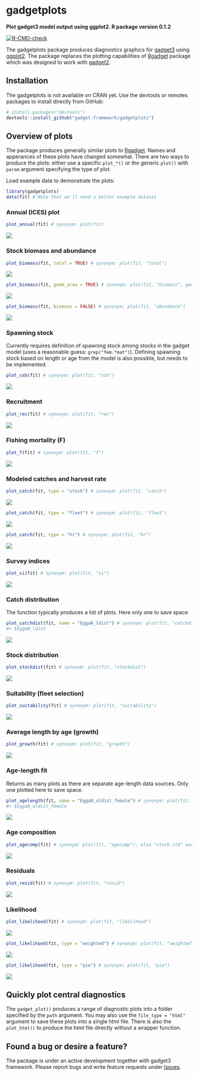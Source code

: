 
# gadgetplots

**Plot gadget3 model output using ggplot2. R package version 0.1.2**

<!-- badges: start -->

[![R-CMD-check](https://github.com/gadget-framework/gadgetplots/workflows/R-CMD-check/badge.svg)](https://github.com/gadget-framework/gadgetplots/actions)
<!-- badges: end -->

The gadgetplots package produces diagnostics graphics for
[gadget3](https://github.com/gadget-framework/gadget3) using
[ggplot2](https://ggplot2.tidyverse.org/reference). The package replaces
the plotting capabilities of
[Rgadget](https://github.com/gadget-framework/rgadget) package which was
designed to work with
[gadget2](https://github.com/gadget-framework/gadget2).

## Installation

The gadgetplots is not available on CRAN yet. Use the devtools or
remotes packages to install directly from GitHub:

``` r
# install.packages("devtools")
devtools::install_github("gadget-framework/gadgetplots")
```

## Overview of plots

The package produces generally similar plots to
[Rgadget](https://github.com/gadget-framework/rgadget). Names and
apperances of these plots have changed somewhat. There are two ways to
produce the plots: either use a specific `plot_*()` or the generic
`plot()` with `param` argument specifying the type of plot.

Load example data to demonstrate the plots:

``` r
library(gadgetplots)
data(fit) # Note that we'll need a better example dataset
```

### Annual (ICES) plot

``` r
plot_annual(fit) # synonym: plot(fit)
```

![](man/figures/README-unnamed-chunk-4-1.png)<!-- -->

### Stock biomass and abundance

``` r
plot_biomass(fit, total = TRUE) # synonym: plot(fit, "total")
```

![](man/figures/README-unnamed-chunk-5-1.png)<!-- -->

``` r
plot_biomass(fit, geom_area = TRUE) # synonym: plot(fit, "biomass", geom_area = TRUE)
```

![](man/figures/README-unnamed-chunk-6-1.png)<!-- -->

``` r
plot_biomass(fit, biomass = FALSE) # synonym: plot(fit, "abundance")
```

![](man/figures/README-unnamed-chunk-7-1.png)<!-- -->

### Spawning stock

Currently requires definition of spawning stock among stocks in the
gadget model (uses a reasonable guess: `grep("fem.*mat")`). Defining
spawning stock based on length or age from the model is also possible,
but needs to be implemented.

``` r
plot_ssb(fit) # synonym: plot(fit, "ssb")
```

![](man/figures/README-unnamed-chunk-8-1.png)<!-- -->

### Recruitment

``` r
plot_rec(fit) # synonym: plot(fit, "rec")
```

![](man/figures/README-unnamed-chunk-9-1.png)<!-- -->

### Fishing mortality (F)

``` r
plot_f(fit) # synonym: plot(fit, "f")
```

![](man/figures/README-unnamed-chunk-10-1.png)<!-- -->

### Modeled catches and harvest rate

``` r
plot_catch(fit, type = "stock") # synonym: plot(fit, "catch")
```

![](man/figures/README-unnamed-chunk-11-1.png)<!-- -->

``` r
plot_catch(fit, type = "fleet") # synonym: plot(fit, "fleet")
```

![](man/figures/README-unnamed-chunk-12-1.png)<!-- -->

``` r
plot_catch(fit, type = "hr") # synonym: plot(fit, "hr")
```

![](man/figures/README-unnamed-chunk-13-1.png)<!-- -->

### Survey indices

``` r
plot_si(fit) # synonym: plot(fit, "si")
```

![](man/figures/README-unnamed-chunk-14-1.png)<!-- -->

### Catch distribution

The function typically produces a list of plots. Here only one to save
space

``` r
plot_catchdist(fit, name = "EggaN_ldist") # synonym: plot(fit, "catchdist")
#> $EggaN_ldist
```

![](man/figures/README-unnamed-chunk-15-1.png)<!-- -->

### Stock distribution

``` r
plot_stockdist(fit) # synonym: plot(fit, "stockdist")
```

![](man/figures/README-unnamed-chunk-16-1.png)<!-- -->

### Suitability (fleet selection)

``` r
plot_suitability(fit) # synonym: plot(fit, "suitability")
```

![](man/figures/README-unnamed-chunk-17-1.png)<!-- -->

### Average length by age (growth)

``` r
plot_growth(fit) # synonym: plot(fit, "growth")
```

![](man/figures/README-unnamed-chunk-18-1.png)<!-- -->

### Age-length fit

Returns as many plots as there are separate age-length data sources.
Only one plotted here to save space.

``` r
plot_agelength(fit, name = "EggaN_aldist_female") # synonym: plot(fit, "agelength")
#> $EggaN_aldist_female
```

![](man/figures/README-unnamed-chunk-19-1.png)<!-- -->

### Age composition

``` r
plot_agecomp(fit) # synonym: plot(fit, "agecomp"), also "stock.std" works
```

![](man/figures/README-unnamed-chunk-20-1.png)<!-- -->

### Residuals

``` r
plot_resid(fit) # synonym: plot(fit, "resid")
```

![](man/figures/README-unnamed-chunk-21-1.png)<!-- -->

### Likelihood

``` r
plot_likelihood(fit) # synonym: plot(fit, "likelihood")
```

![](man/figures/README-unnamed-chunk-22-1.png)<!-- -->

``` r
plot_likelihood(fit, type = "weighted") # synonym: plot(fit, "weighted")
```

![](man/figures/README-unnamed-chunk-23-1.png)<!-- -->

``` r
plot_likelihood(fit, type = "pie") # synonym: plot(fit, "pie")
```

![](man/figures/README-unnamed-chunk-24-1.png)<!-- -->

## Quickly plot central diagnostics

The `gadget_plot()` produces a range of diagnostic plots into a folder
specified by the `path` argument. You may also use the
`file_type = "html"` argument to save these plots into a single html
file. There is also the `plot_html()` to produce the html file directly
without a wrapper function.

## Found a bug or desire a feature?

The package is under an active development together with gadget3
framework. Please report bugs and write feature requests under
[Issues](https://github.com/gadget-framework/gadgetplots/issues).
